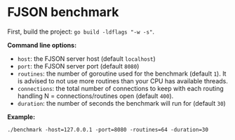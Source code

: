 # FJSON benchmark

First, build the project: `go build -ldflags "-w -s"`.

**Command line options:**
- `host`: the FJSON server host (default `localhost`)
- `port`: the FJSON server port (default `8080`)
- `routines`: the number of goroutine used for the benchmark (default `1`). It is advised to not use more routines than your CPU has available threads.
- `connections`: the total number of connections to keep with each routing handling N = connections/routines open (default `400`).
- `duration`: the number of seconds the benchmark will run for (default `30`)

**Example:**
```
./benchmark -host=127.0.0.1 -port=8080 -routines=64 -duration=30
```